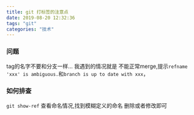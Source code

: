 ```yaml
---
title: git 打标签的注意点
date: 2019-08-20 12:32:36
tags: "git"
categories: "技术"
---
```

### 问题
   tag的名字不要和分支一样... 我遇到的情况就是 不能正常merge,提示`refname 'xxx' is ambiguous.`和`branch is up to date with xxx`， 
### 如何排查
   `git show-ref` 查看命名情况,找到模糊定义的命名 删除或者修改即可 
